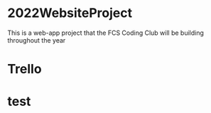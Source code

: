 # 2022WebsiteProject
This is a web-app project that the FCS Coding Club will be building throughout the year

# Trello
<h1 src="trello.com/b/Zi8Q5Ary/fcs-clubhub">test</h1>
